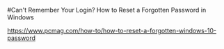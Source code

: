
#Can't Remember Your Login? How to Reset a Forgotten Password in Windows

https://www.pcmag.com/how-to/how-to-reset-a-forgotten-windows-10-password
